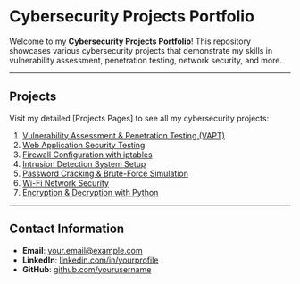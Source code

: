 # Cybersecurity Projects Portfolio

Welcome to my **Cybersecurity Projects Portfolio**! This repository showcases various cybersecurity projects that demonstrate my skills in vulnerability assessment, penetration testing, network security, and more.

---

## Projects

Visit my detailed [Projects Pages] to see all my cybersecurity projects:

1. [Vulnerability Assessment & Penetration Testing (VAPT)](https://yourusername.github.io/cybersecurity-portfolio/vapt.html)
2. [Web Application Security Testing](https://yourusername.github.io/cybersecurity-portfolio/web-security.html)
3. [Firewall Configuration with iptables](https://yourusername.github.io/cybersecurity-portfolio/firewall.html)
4. [Intrusion Detection System Setup](https://yourusername.github.io/cybersecurity-portfolio/ids.html)
5. [Password Cracking & Brute-Force Simulation](https://yourusername.github.io/cybersecurity-portfolio/password-cracking.html)
6. [Wi-Fi Network Security](https://yourusername.github.io/cybersecurity-portfolio/wifi-security.html)
7. [Encryption & Decryption with Python](https://yourusername.github.io/cybersecurity-portfolio/encryption.html)

---

## Contact Information

- **Email**: [your.email@example.com](mailto:your.email@example.com)
- **LinkedIn**: [linkedin.com/in/yourprofile](https://linkedin.com/in/yourprofile)
- **GitHub**: [github.com/yourusername](https://github.com/yourusername)




